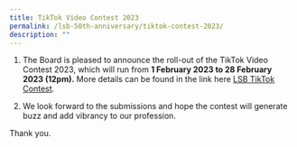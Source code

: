 ```yaml
---
title: TikTok Video Contest 2023
permalink: /lsb-50th-anniversary/tiktok-contest-2023/
description: ""
---
```

1. The Board is pleased to announce the roll-out of the TikTok Video Contest 2023, which will run from **1 February 2023 to 28 February 2023 (12pm).** More details can be found in the link here [LSB TikTok Contest](/files/TikTok_contest_final.pdf).<br>


2. We look forward to the submissions and hope the contest will generate buzz and add vibrancy to our profession.<br>

Thank you. <br>